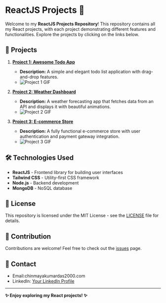 # ReactJS Projects 🚀

Welcome to my **ReactJS Projects Repository**! This repository contains all my React projects, with each project demonstrating different features and functionalities. Explore the projects by clicking on the links below.

## 📁 Projects

1. [**Project 1: Awesome Todo App**](https://github.com/yourusername/reactjs-projects-repo/tree/main/todo-app)
   - **Description:** A simple and elegant todo list application with drag-and-drop features.
   - ![Project 1 GIF](https://github.com/yourusername/reactjs-projects-repo/blob/main/todo-app/demo.gif)

2. [**Project 2: Weather Dashboard**](https://github.com/yourusername/reactjs-projects-repo/tree/main/weather-dashboard)
   - **Description:** A weather forecasting app that fetches data from an API and displays it with beautiful animations.
   - ![Project 2 GIF](https://github.com/yourusername/reactjs-projects-repo/blob/main/weather-dashboard/demo.gif)

3. [**Project 3: E-commerce Store**](https://github.com/yourusername/reactjs-projects-repo/tree/main/ecommerce-store)
   - **Description:** A fully functional e-commerce store with user authentication and payment gateway integration.
   - ![Project 3 GIF](https://github.com/yourusername/reactjs-projects-repo/blob/main/ecommerce-store/demo.gif)

## 🛠️ Technologies Used

- **ReactJS** - Frontend library for building user interfaces
- **Tailwind CSS** - Utility-first CSS framework
- **Node.js** - Backend development
- **MongoDB** - NoSQL database

## 📄 License

This repository is licensed under the MIT License - see the [LICENSE](LICENSE) file for details.

## 🙌 Contribution

Contributions are welcome! Feel free to check out the [issues](https://github.com/yourusername/reactjs-projects-repo/issues) page.

## 📧 Contact

- Email:chinmayakumardas2000.com
- LinkedIn: [Your LinkedIn Profile](https://linkedin.com/in/yourprofile)

---

**✨ Enjoy exploring my React projects! ✨**

